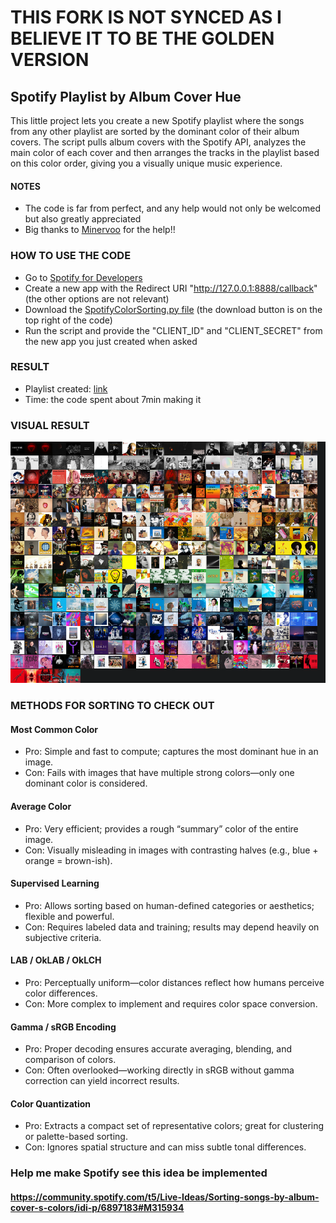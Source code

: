 # THIS FORK IS NOT SYNCED AS I BELIEVE IT TO BE THE GOLDEN VERSION

## Spotify Playlist by Album Cover Hue
This little project lets you create a new Spotify playlist where the songs from any other playlist are sorted by the dominant color of their album covers.
The script pulls album covers with the Spotify API, analyzes the main color of each cover and then arranges the tracks in the playlist based on this color order, giving you a visually unique music experience.
#### NOTES
- The code is far from perfect, and any help would not only be welcomed but also greatly appreciated
- Big thanks to [Minervoo](https://github.com/minervoo) for the help!!

### HOW TO USE THE CODE
- Go to [Spotify for Developers](https://developer.spotify.com/dashboard)
- Create a new app with the Redirect URI "http://127.0.0.1:8888/callback" (the other options are not relevant)
- Download the [SpotifyColorSorting.py file](https://github.com/armeliens/SpotifyColorSorting/blob/main/SpotifyColorSorting.py) (the download button is on the top right of the code)
- Run the script and provide the "CLIENT_ID" and "CLIENT_SECRET" from the new app you just created when asked

### RESULT
- Playlist created: [link](https://open.spotify.com/playlist/7KcaZp49FUo84UmSiXXsEm?si=bf4aa6cf28064061)
- Time: the code spent about 7min making it

### VISUAL RESULT
![Visual result](https://github.com/armeliens/SpotifyColorSorting/blob/main/Visual%20result.png)

### METHODS FOR SORTING TO CHECK OUT
#### Most Common Color
- Pro: Simple and fast to compute; captures the most dominant hue in an image.
- Con: Fails with images that have multiple strong colors—only one dominant color is considered.
#### Average Color
- Pro: Very efficient; provides a rough “summary” color of the entire image.
- Con: Visually misleading in images with contrasting halves (e.g., blue + orange = brown-ish).
#### Supervised Learning
- Pro: Allows sorting based on human-defined categories or aesthetics; flexible and powerful.
- Con: Requires labeled data and training; results may depend heavily on subjective criteria.
#### LAB / OkLAB / OkLCH
- Pro: Perceptually uniform—color distances reflect how humans perceive color differences.
- Con: More complex to implement and requires color space conversion.
#### Gamma / sRGB Encoding
- Pro: Proper decoding ensures accurate averaging, blending, and comparison of colors.
- Con: Often overlooked—working directly in sRGB without gamma correction can yield incorrect results.
#### Color Quantization
- Pro: Extracts a compact set of representative colors; great for clustering or palette-based sorting.
- Con: Ignores spatial structure and can miss subtle tonal differences.

### Help me make Spotify see this idea be implemented
#### https://community.spotify.com/t5/Live-Ideas/Sorting-songs-by-album-cover-s-colors/idi-p/6897183#M315934
